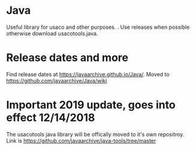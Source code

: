 # Java
Useful library for usaco and other purposes. 
. Use releases when possible otherwise download usacotools.java. 
# Release dates and more
Find release dates at https://javaarchive.github.io/Java/. Moved to https://github.com/javaarchive/Java/wiki
# Important 2019 update, goes into effect 12/14/2018
The usacotools java library will be offically moved to it's own repositroy. Link is https://github.com/javaarchive/java-tools/tree/master
